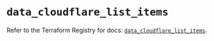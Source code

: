 # `data_cloudflare_list_items`

Refer to the Terraform Registry for docs: [`data_cloudflare_list_items`](https://registry.terraform.io/providers/cloudflare/cloudflare/5.10.0/docs/data-sources/list_items).
